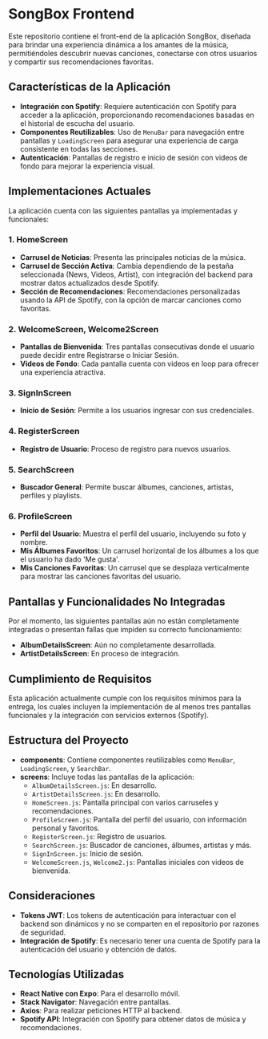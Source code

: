 # SongBox Frontend
Este repositorio contiene el front-end de la aplicación SongBox, diseñada para brindar una experiencia dinámica a los amantes de la música, permitiéndoles descubrir nuevas canciones, conectarse con otros usuarios y compartir sus recomendaciones favoritas.

## Características de la Aplicación
- **Integración con Spotify**: Requiere autenticación con Spotify para acceder a la aplicación, proporcionando recomendaciones basadas en el historial de escucha del usuario.
- **Componentes Reutilizables**: Uso de `MenuBar` para navegación entre pantallas y `LoadingScreen` para asegurar una experiencia de carga consistente en todas las secciones.
- **Autenticación**: Pantallas de registro e inicio de sesión con videos de fondo para mejorar la experiencia visual.

## Implementaciones Actuales
La aplicación cuenta con las siguientes pantallas ya implementadas y funcionales:

### 1. HomeScreen
- **Carrusel de Noticias**: Presenta las principales noticias de la música.
- **Carrusel de Sección Activa**: Cambia dependiendo de la pestaña seleccionada (News, Videos, Artist), con integración del backend para mostrar datos actualizados desde Spotify.
- **Sección de Recomendaciones**: Recomendaciones personalizadas usando la API de Spotify, con la opción de marcar canciones como favoritas.

### 2. WelcomeScreen, Welcome2Screen
- **Pantallas de Bienvenida**: Tres pantallas consecutivas donde el usuario puede decidir entre Registrarse o Iniciar Sesión.
- **Videos de Fondo**: Cada pantalla cuenta con videos en loop para ofrecer una experiencia atractiva.

### 3. SignInScreen
- **Inicio de Sesión**: Permite a los usuarios ingresar con sus credenciales.

### 4. RegisterScreen
- **Registro de Usuario**: Proceso de registro para nuevos usuarios.

### 5. SearchScreen
- **Buscador General**: Permite buscar álbumes, canciones, artistas, perfiles y playlists.

### 6. ProfileScreen
- **Perfil del Usuario**: Muestra el perfil del usuario, incluyendo su foto y nombre.
- **Mis Álbumes Favoritos**: Un carrusel horizontal de los álbumes a los que el usuario ha dado 'Me gusta'.
- **Mis Canciones Favoritas**: Un carrusel que se desplaza verticalmente para mostrar las canciones favoritas del usuario.

## Pantallas y Funcionalidades No Integradas
Por el momento, las siguientes pantallas aún no están completamente integradas o presentan fallas que impiden su correcto funcionamiento:
- **AlbumDetailsScreen**: Aún no completamente desarrollada.
- **ArtistDetailsScreen**: En proceso de integración.

## Cumplimiento de Requisitos
Esta aplicación actualmente cumple con los requisitos mínimos para la entrega, los cuales incluyen la implementación de al menos tres pantallas funcionales y la integración con servicios externos (Spotify).

## Estructura del Proyecto
- **components**: Contiene componentes reutilizables como `MenuBar`, `LoadingScreen`, y `SearchBar`.
- **screens**: Incluye todas las pantallas de la aplicación:
  - `AlbumDetailsScreen.js`: En desarrollo.
  - `ArtistDetailsScreen.js`: En desarrollo.
  - `HomeScreen.js`: Pantalla principal con varios carruseles y recomendaciones.
  - `ProfileScreen.js`: Pantalla del perfil del usuario, con información personal y favoritos.
  - `RegisterScreen.js`: Registro de usuarios.
  - `SearchScreen.js`: Buscador de canciones, álbumes, artistas y más.
  - `SignInScreen.js`: Inicio de sesión.
  - `WelcomeScreen.js`, `Welcome2.js`: Pantallas iniciales con videos de bienvenida.

## Consideraciones
- **Tokens JWT**: Los tokens de autenticación para interactuar con el backend son dinámicos y no se comparten en el repositorio por razones de seguridad.
- **Integración de Spotify**: Es necesario tener una cuenta de Spotify para la autenticación del usuario y obtención de datos.

## Tecnologías Utilizadas
- **React Native con Expo**: Para el desarrollo móvil.
- **Stack Navigator**: Navegación entre pantallas.
- **Axios**: Para realizar peticiones HTTP al backend.
- **Spotify API**: Integración con Spotify para obtener datos de música y recomendaciones.
